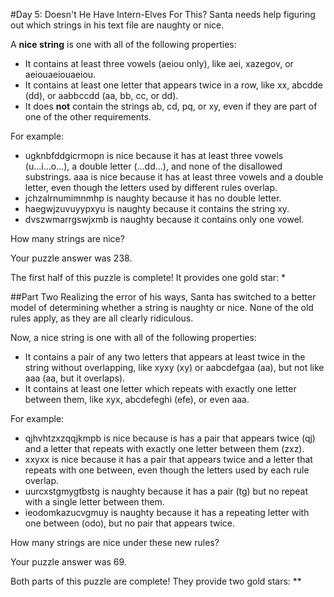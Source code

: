 #Day 5: Doesn't He Have Intern-Elves For This?
Santa needs help figuring out which strings in his text file are naughty or nice.

A **nice string** is one with all of the following properties:

* It contains at least three vowels (aeiou only), like aei, xazegov, or aeiouaeiouaeiou.
* It contains at least one letter that appears twice in a row, like xx, abcdde (dd), or aabbccdd (aa, bb, cc, or dd).
* It does **not** contain the strings ab, cd, pq, or xy, even if they are part of one of the other requirements.

For example:

* ugknbfddgicrmopn is nice because it has at least three vowels (u...i...o...), a double letter (...dd...), and none of the disallowed substrings.
aaa is nice because it has at least three vowels and a double letter, even though the letters used by different rules overlap.
* jchzalrnumimnmhp is naughty because it has no double letter.
* haegwjzuvuyypxyu is naughty because it contains the string xy.
* dvszwmarrgswjxmb is naughty because it contains only one vowel.

How many strings are nice?

Your puzzle answer was 238.

The first half of this puzzle is complete! It provides one gold star: *

##Part Two
Realizing the error of his ways, Santa has switched to a better model of determining whether a string is naughty or 
nice. None of the old rules apply, as they are all clearly ridiculous.

Now, a nice string is one with all of the following properties:

* It contains a pair of any two letters that appears at least twice in the string without overlapping, like 
xyxy (xy) or aabcdefgaa (aa), but not like aaa (aa, but it overlaps).
* It contains at least one letter which repeats with exactly one letter between them, like xyx, abcdefeghi (efe), 
or even aaa.

For example:

* qjhvhtzxzqqjkmpb is nice because is has a pair that appears twice (qj) and a letter that repeats with exactly 
one letter between them (zxz).
* xxyxx is nice because it has a pair that appears twice and a letter that repeats with one between, even 
though the letters used by each rule overlap.
* uurcxstgmygtbstg is naughty because it has a pair (tg) but no repeat with a single letter between them.
* ieodomkazucvgmuy is naughty because it has a repeating letter with one between (odo), but no pair that 
appears twice.

How many strings are nice under these new rules?

Your puzzle answer was 69.

Both parts of this puzzle are complete! They provide two gold stars: **